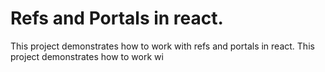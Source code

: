 # Refs and Portals in react.

This project demonstrates how to work with refs and portals in react.
This project demonstrates how to work wi